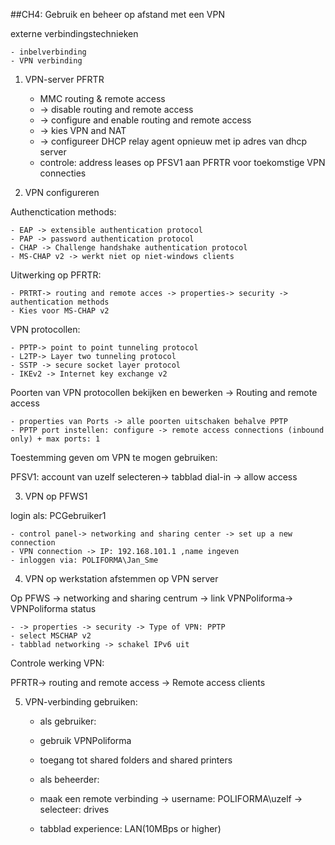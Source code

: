 ##CH4: Gebruik en beheer op afstand met een VPN

externe verbindingstechnieken

    - inbelverbinding
    - VPN verbinding

1. VPN-server PFRTR

    - MMC routing & remote access
    - -> disable routing and remote access
    - -> configure and enable routing and remote access
    - -> kies VPN and NAT
    - -> configureer DHCP relay agent opnieuw met ip adres van dhcp server
    - controle: address leases op PFSV1 aan PFRTR voor toekomstige VPN connecties
 
2. VPN configureren

Authenctication methods: 

	- EAP -> extensible authentication protocol
	- PAP -> password authentication protocol
	- CHAP -> Challenge handshake authentication protocol
	- MS-CHAP v2 -> werkt niet op niet-windows clients
  
Uitwerking op PFRTR:

	- PRTRT-> routing and remote acces -> properties-> security -> authentication methods
	- Kies voor MS-CHAP v2
	
VPN protocollen:

	- PPTP-> point to point tunneling protocol
	- L2TP-> Layer two tunneling protocol
	- SSTP -> secure socket layer protocol
	- IKEv2 -> Internet key exchange v2      

Poorten van VPN protocollen bekijken en bewerken -> Routing and remote access

	- properties van Ports -> alle poorten uitschaken behalve PPTP
	- PPTP port instellen: configure -> remote access connections (inbound only) + max ports: 1

Toestemming geven om VPN te mogen gebruiken:

PFSV1: account van uzelf selecteren-> tabblad dial-in -> allow access

3. VPN op PFWS1

login als: PCGebruiker1

	- control panel-> networking and sharing center -> set up a new connection
	- VPN connection -> IP: 192.168.101.1 ,name ingeven
	- inloggen via: POLIFORMA\Jan_Sme

4. VPN op werkstation afstemmen op VPN server

Op PFWS -> networking and sharing centrum -> link VPNPoliforma-> VPNPoliforma status

	- -> properties -> security -> Type of VPN: PPTP
	- select MSCHAP v2 
	- tabblad networking -> schakel IPv6 uit

Controle werking VPN:

PFRTR-> routing and remote access -> Remote access clients

5. VPN-verbinding gebruiken:

	- als gebruiker:
	- gebruik VPNPoliforma
	- toegang tot shared folders and shared printers

	- als beheerder:
	- maak een remote verbinding -> username: POLIFORMA\uzelf -> selecteer: drives
	- tabblad experience: LAN(10MBps or higher)
	